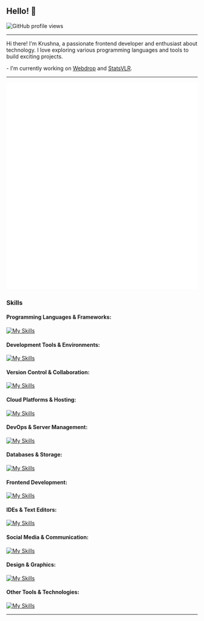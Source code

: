 ## Hello! 👋

![GitHub profile views](https://komarev.com/ghpvc/?username=krushna06&&style=for-the-badge)

<hr>

<p>
Hi there! I'm Krushna, a passionate frontend developer and enthusiast about technology. I love exploring various programming languages and tools to build exciting projects.
</p>

<p>
- I'm currently working on <a href="https://github.com/krushna06/webdrop">Webdrop</a> and <a href="https://github.com/krushna06/statsvlr">StatsVLR</a>.
</p>

<hr>

[![Metrics](https://raw.githubusercontent.com/krushna06/krushna06/master/github-metrics.svg)](https://metrics.lecoq.io/about/krushna06)

### Skills

#### Programming Languages & Frameworks:
[![My Skills](https://skillicons.dev/icons?i=php,mongodb,nodejs,express,mysql,java,python,anaconda,javascript,typescript,bootstrap,angular,html,css,vuejs,react,flutter,nuxt,graphql,dart,babel,svelte,threejs,wordpress)](https://skillicons.dev)

#### Development Tools & Environments:
[![My Skills](https://skillicons.dev/icons?i=vscode,pycharm,androidstudio,atom,cloudflare,vite,webpack,webflow,wordpress,idea)](https://skillicons.dev)

#### Version Control & Collaboration:
[![My Skills](https://skillicons.dev/icons?i=git,github)](https://skillicons.dev)

#### Cloud Platforms & Hosting:
[![My Skills](https://skillicons.dev/icons?i=aws,azure,firebase,heroku,netlify,vercel)](https://skillicons.dev)

#### DevOps & Server Management:
[![My Skills](https://skillicons.dev/icons?i=nginx,bash,docker)](https://skillicons.dev)

#### Databases & Storage:
[![My Skills](https://skillicons.dev/icons?i=sqlite,redis,mongodb)](https://skillicons.dev)

#### Frontend Development:
[![My Skills](https://skillicons.dev/icons?i=tailwind,sass,bootstrap)](https://skillicons.dev)

#### IDEs & Text Editors:
[![My Skills](https://skillicons.dev/icons?i=sublime,vim)](https://skillicons.dev)

#### Social Media & Communication:
[![My Skills](https://skillicons.dev/icons?i=discord,twitter)](https://skillicons.dev)

#### Design & Graphics:
[![My Skills](https://skillicons.dev/icons?i=photoshop,figma,blender,c4d)](https://skillicons.dev)

#### Other Tools & Technologies:
[![My Skills](https://skillicons.dev/icons?i=raspberrypi,babel,npm,pnpm,prisma,pug,ubuntu,windows,yarn)](https://skillicons.dev)

<hr>
